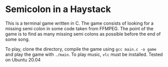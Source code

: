 # Semicolon in a Haystack

This is a terminal game written in C. The game consists of looking for a missing semi colon in some code taken from FFMPEG. The point of the game is to find as many missing semi colons as possible before the end of some song.

To play, clone the directory, compile the game using `gcc main.c -o game` and play the game with `./main`. To play music, `vlc` must be installed. Tested on Ubuntu 20.04

